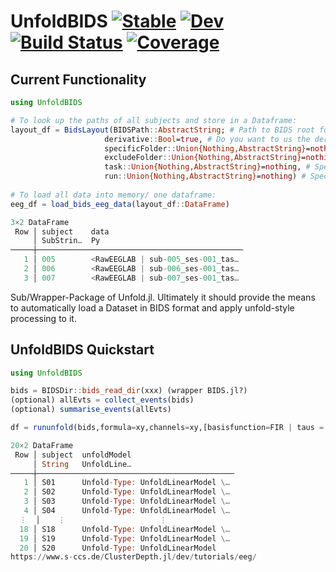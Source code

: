 # UnfoldBIDS [![Stable](https://img.shields.io/badge/docs-stable-blue.svg)](https://reneskukies.github.io/UnfoldBIDS.jl/stable) [![Dev](https://img.shields.io/badge/docs-dev-blue.svg)](https://reneskukies.github.io/UnfoldBIDS.jl/dev) [![Build Status](https://github.com/reneskukies/UnfoldBIDS.jl/actions/workflows/CI.yml/badge.svg?branch=main)](https://github.com/reneskukies/UnfoldBIDS.jl/actions/workflows/CI.yml?query=branch%3Amain) [![Coverage](https://codecov.io/gh/reneskukies/UnfoldBIDS.jl/branch/main/graph/badge.svg)](https://codecov.io/gh/reneskukies/UnfoldBIDS.jl)

## Current Functionality

```julia
using UnfoldBIDS

# To look up the paths of all subjects and store in a Dataframe:
layout_df = BidsLayout(BIDSPath::AbstractString; # Path to BIDS root folder
                     derivative::Bool=true, # Do you want to us the derivative/ processed data? Default = true
                     specificFolder::Union{Nothing,AbstractString}=nothing, # If you want a specific folder in derivatives or root specify here
                     excludeFolder::Union{Nothing,AbstractString}=nothing, # You can exclude specific folders when not looking for a specific sub-folder 
                     task::Union{Nothing,AbstractString}=nothing, # Specify task; will load all tasks if not specified
                     run::Union{Nothing,AbstractString}=nothing) # Specify run; will load all runs if not specified
           
# To load all data into memory/ one dataframe:           
eeg_df = load_bids_eeg_data(layout_df::DataFrame)

3×2 DataFrame
 Row │ subject    data                              
     │ SubStrin…  Py                                
─────┼──────────────────────────────────────────────
   1 │ 005        <RawEEGLAB | sub-005_ses-001_tas…
   2 │ 006        <RawEEGLAB | sub-006_ses-001_tas…
   3 │ 007        <RawEEGLAB | sub-007_ses-001_tas…


```


Sub/Wrapper-Package of Unfold.jl. Ultimately it should provide the means to automatically load a Dataset in BIDS format and apply unfold-style processing to it. 

## UnfoldBIDS Quickstart

```julia
using UnfoldBIDS

bids = BIDSDir::bids_read_dir(xxx) (wrapper BIDS.jl?)
(optional) allEvts = collect_events(bids)
(optional) summarise_events(allEvts)

df = rununfold(bids,formula=xy,channels=xy,[basisfunction=FIR | taus = [-0.3,1.] ,...)

20×2 DataFrame
 Row │ subject  unfoldModel                       
     │ String   UnfoldLine…                       
─────┼────────────────────────────────────────────
   1 │ S01      Unfold-Type: UnfoldLinearModel \…
   2 │ S02      Unfold-Type: UnfoldLinearModel \…
   3 │ S03      Unfold-Type: UnfoldLinearModel \…
   4 │ S04      Unfold-Type: UnfoldLinearModel \…
  ⋮  │    ⋮                     ⋮
  18 │ S18      Unfold-Type: UnfoldLinearModel \…
  19 │ S19      Unfold-Type: UnfoldLinearModel \…
  20 │ S20      Unfold-Type: UnfoldLinearModel 
https://www.s-ccs.de/ClusterDepth.jl/dev/tutorials/eeg/

```
